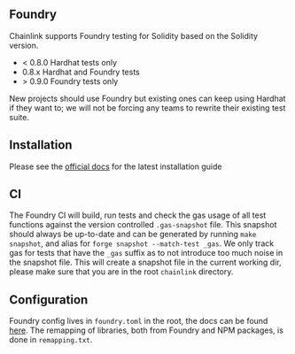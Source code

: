 ## Foundry

Chainlink supports Foundry testing for Solidity based on the Solidity version.

- < 0.8.0 Hardhat tests only
- 0.8.x Hardhat and Foundry tests
- \> 0.9.0 Foundry tests only

New projects should use Foundry but existing ones can keep using Hardhat if they want to; we will not be forcing any teams to rewrite their existing test suite.

## Installation

Please see the [official docs](https://book.getfoundry.sh/getting-started/installation) for the latest installation guide

## CI

The Foundry CI will build, run tests and check the gas usage of all test functions against the version controlled `.gas-snapshot` file.
This snapshot should always be up-to-date and can be generated by running `make snapshot`, and alias for `forge snapshot --match-test _gas`.
We only track gas for tests that have the `_gas` suffix as to not introduce too much noise in the snapshot file.
This will create a snapshot file in the current working dir, please make sure that you are in the root `chainlink` directory.

## Configuration

Foundry config lives in `foundry.toml` in the root, the docs can be found [here](https://book.getfoundry.sh/config/).
The remapping of libraries, both from Foundry and NPM packages, is done in `remapping.txt`.


